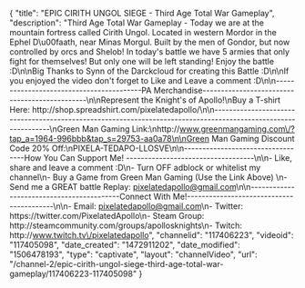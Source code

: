 {
    "title": "EPIC CIRITH UNGOL SIEGE - Third Age Total War Gameplay",
    "description": "Third Age Total War Gameplay - Today we are at the mountain fortress called Cirith Ungol.  Located in western Mordor in the Ephel D\u00faath, near Minas Morgul.  Built by the men of Gondor, but now controlled by orcs and Shelob!  In today's battle we have 5 armies that only fight for themselves!  But only one will be left standing!  Enjoy the battle :D\n\nBig Thanks to Synn of the Darckcloud for creating this Battle :D\n\nIf you enjoyed the video don't forget to Like and Leave a comment :D\n\n-----------------------------------------PA Merchandise----------------------------------------------\n\nRepresent the Knight's of Apollo!\nBuy a T-shirt Here: http:\/\/shop.spreadshirt.com\/pixelatedapollo\/\n\n---------------------------------------------------------------------------------------------------------------\nGreen Man Gaming Link:\nhttp:\/\/www.greenmangaming.com\/?tap_a=1964-996bbb&tap_s=29753-aa0a78\n\nGreen Man Gaming Discount Code 20% Off:\nPIXELA-TEDAPO-LLOSVE\n\n----------------------------------How You Can Support Me! -----------------------------------\n\n- Like, share and leave a comment :D\n- Turn OFF adblock or whitelist my channel\n- Buy a Game from Green Man Gaming (Use the Link Above) \n- Send me a GREAT battle Replay: pixelatedapollo@gmail.com\n\n------------------------------------------Connect With Me!-----------------------------------------\n\n- Email: pixelatedapollo@gmail.com\n- Twitter: https:\/\/twitter.com\/PixelatedApollo\n- Steam Group:  http:\/\/steamcommunity.com\/groups\/apollosknights\n- Twitch: http:\/\/www.twitch.tv\/pixelatedapollo",
    "channelid": "117406223",
    "videoid": "117405098",
    "date_created": "1472911202",
    "date_modified": "1506478193",
    "type": "captivate",
    "layout": "channelVideo",
    "url": "\/channel-2\/epic-cirith-ungol-siege-third-age-total-war-gameplay\/117406223-117405098"
}